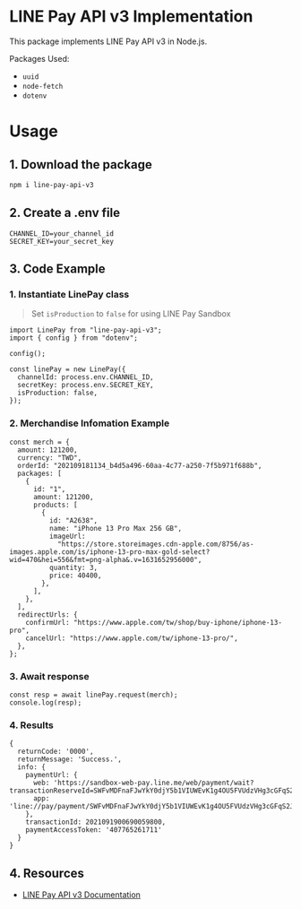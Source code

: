 # LINE Pay API v3 Implementation

This package implements LINE Pay API v3 in Node.js.

Packages Used:
* `uuid`
* `node-fetch`
* `dotenv`

# Usage

## 1. Download the package

```bash
npm i line-pay-api-v3
```

## 2. Create a .env file

```env
CHANNEL_ID=your_channel_id
SECRET_KEY=your_secret_key
```

## 3. Code Example

### 1. Instantiate LinePay class

> Set `isProduction` to `false` for using LINE Pay Sandbox

```node
import LinePay from "line-pay-api-v3";
import { config } from "dotenv";

config();

const linePay = new LinePay({
  channelId: process.env.CHANNEL_ID,
  secretKey: process.env.SECRET_KEY,
  isProduction: false,
});

```
### 2. Merchandise Infomation Example

```node
const merch = {
  amount: 121200,
  currency: "TWD",
  orderId: "202109181134_b4d5a496-60aa-4c77-a250-7f5b971f688b",
  packages: [
    {
      id: "1",
      amount: 121200,
      products: [
        {
          id: "A2638",
          name: "iPhone 13 Pro Max 256 GB",
          imageUrl:
            "https://store.storeimages.cdn-apple.com/8756/as-images.apple.com/is/iphone-13-pro-max-gold-select?wid=470&hei=556&fmt=png-alpha&.v=1631652956000",
          quantity: 3,
          price: 40400,
        },
      ],
    },
  ],
  redirectUrls: {
    confirmUrl: "https://www.apple.com/tw/shop/buy-iphone/iphone-13-pro",
    cancelUrl: "https://www.apple.com/tw/iphone-13-pro/",
  },
};

```

### 3. Await response

```node
const resp = await linePay.request(merch);
console.log(resp);
```

### 4. Results

```node
{
  returnCode: '0000',
  returnMessage: 'Success.',
  info: {
    paymentUrl: {
      web: 'https://sandbox-web-pay.line.me/web/payment/wait?transactionReserveId=SWFvMDFnaFJwYkY0djY5b1VIUWEvK1g4OU5FVUdzVHg3cGFqS2JBNkEwOHNGMzY5OU9Qc3hnSmVsaGNES0QyVg',
      app: 'line://pay/payment/SWFvMDFnaFJwYkY0djY5b1VIUWEvK1g4OU5FVUdzVHg3cGFqS2JBNkEwOHNGMzY5OU9Qc3hnSmVsaGNES0QyVg'
    },
    transactionId: 2021091900690059800,
    paymentAccessToken: '407765261711'
  }
}

```

## 4. Resources

- [LINE Pay API v3 Documentation](https://pay.line.me/jp/developers/apis/onlineApis?locale=en_US)


